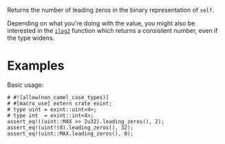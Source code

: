 Returns the number of leading zeros in the binary representation of `self`.

Depending on what you're doing with the value, you might also be interested in the
[`ilog2`] function which returns a consistent number, even if the type widens.

[`ilog2`]: Self::ilog2

# Examples

Basic usage:

```
# #![allow(non_camel_case_types)]
# #[macro_use] extern crate exint;
# type uint = exint::uint<4>;
# type int  = exint::int<4>;
assert_eq!((uint::MAX >> 2u32).leading_zeros(), 2);
assert_eq!(uint!(0).leading_zeros(), 32);
assert_eq!(uint::MAX.leading_zeros(), 0);
```
